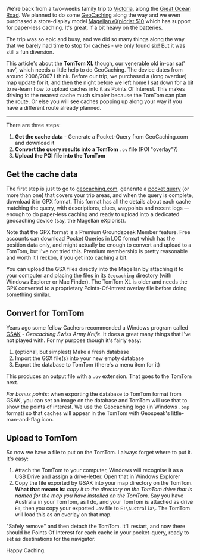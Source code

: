 <!-- 
.. title: Loading Geocache Pocket-queries on TomTom XL
.. slug: geocache-tomtom
.. date: 2016-10-09 14:08:46 UTC+11:00
.. tags: geocaching, gps, gsak, tomtom, howto
.. category: 
.. link: 
.. description: 
.. type: text
-->

We're back from a two-weeks family trip to [Victoria](http://www.visitvictoria.com/), along the [Great Ocean Road](http://greatoceanrd.org.au).  We planned to do some [GeoCaching](https://www.geocaching.com/guide/) along the way and we even purchased a store-display model [Magellan eXplorist 510](http://www.magellangps.com/Store/eXploristSeries/eXplorist-510) which has support for paper-less caching. It's great, if a bit heavy on the batteries.

The trip was so epic and busy, and we did so many things along the way that we barely had time to stop for caches - we only found six! But it was still a fun diversion.

This article's about the **TomTom XL** though, our venerable old in-car sat' nav', which needs a little help to do GeoCaching. The device dates from around 2006/2007 I think.  Before our trip, we purchased a (long overdue) map update for it, and then the night before we left home I sat down for a bit to re-learn how to upload caches into it as Points Of Interest. This makes driving to the nearest cache much simpler because the TomTom can plan the route. Or else you will see caches popping up along your way if you have a different route already planned.

<!--TEASER_END-->
----

There are three steps:

 1. **Get the cache data** - Generate a Pocket-Query from GeoCaching.com and download it
 2. **Convert the query results into a TomTom** `.ov` **file** (POI "overlay"?)
 3. **Upload the POI file into the TomTom**

## Get the cache data

The first step is just to go to [geocaching.com](https://www.geocaching.com/), generate a [pocket query](https://www.geocaching.com/pocket/) (or more than one) that covers your trip areas, and when the query is complete, download it in GPX format.  This format has all the details about each cache matching the query, with descriptions, clues,  waypoints and recent logs &mdash; enough to do paper-less caching and ready to upload into a dedicated geocaching device (say, the Magellan eXplorist).

Note that the GPX format is a Premium Groundspeak Member feature.  Free accounts can download Pocket Queries in LOC format which has the position data only, and might actually be enough to convert and upload to a TomTom, but I've not tried this.  Premium membership is pretty reasonable and worth it I reckon, if you get into caching a bit.

You can upload the GSX files directly into the Magellan by attaching it to your computer and placing the files in its `Geocaching` directory (with Windows Explorer or Mac Finder).  The TomTom XL is older and needs the GPX converted to a proprietary Points-Of-Intrest overlay file before doing something similar.

## Convert for TomTom

Years ago some fellow Cachers recommended a Windows program called [GSAK](http://gsak.net/) - *Geocaching Swiss Army Knife*. It does a great many things that I've not played with.  For my purpose though it's fairly easy:

 1. (optional, but simplest) Make a fresh database
 2. Import the GSX file(s) into your new empty database
 3. Export the database to TomTom (there's a menu item for it)

This produces an output file with a `.ov` extension. That goes to the TomTom next.

*For bonus points*: when exporting the database to TomTom format from GSAK, you can set an image on the database and TomTom will use that to show the points of interest. We use the Geocaching logo (in Windows `.bmp` format) so that caches will appear in the TomTom with Geospeak's little-man-and-flag icon.

## Upload to TomTom

So now we have a file to put on the TomTom. I always forget where to put it. It's easy:

1. Attach the TomTom to your computer, Windows will recognise it as a USB Drive and assign a drive-letter. Open that in Windows Explorer
2. Copy the file exported by GSAK into your map directory on the TomTom.  **What that means is**:  *copy it to the directory on the TomTom drive that is named for the map you have installed on the TomTom*.  Say you have Australia in your TomTom, as I do, and your TomTom is attached as drive `E:`, then you copy your exported `.ov` file to `E:\Australia\`.  The TomTom will load this as an overlay on that map.

"Safely remove" and then detach the TomTom. It'll restart, and now there should be Points Of Interest for each cache in your pocket-query, ready to set as destinations for the navigator.

Happy Caching.
